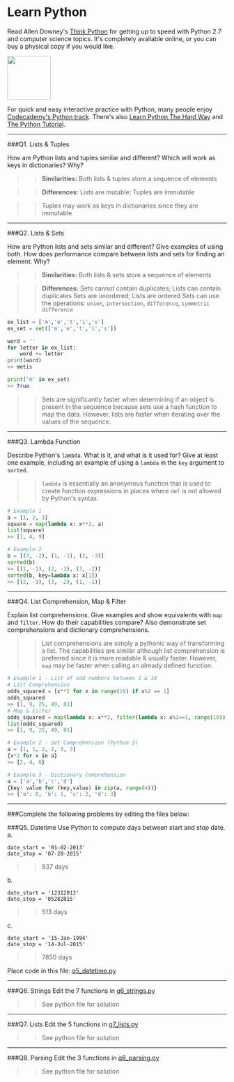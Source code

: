 # Learn Python

Read Allen Downey's [Think Python](http://www.greenteapress.com/thinkpython/) for getting up to speed with Python 2.7 and computer science topics. It's completely available online, or you can buy a physical copy if you would like.

<a href="http://www.greenteapress.com/thinkpython/"><img src="img/think_python.png" style="width: 100px;" target="_blank"></a>

For quick and easy interactive practice with Python, many people enjoy [Codecademy's Python track](http://www.codecademy.com/en/tracks/python). There's also [Learn Python The Hard Way](http://learnpythonthehardway.org/book/) and [The Python Tutorial](https://docs.python.org/2/tutorial/).

---

###Q1. Lists &amp; Tuples

How are Python lists and tuples similar and different? Which will work as keys in dictionaries? Why?

>> **Similarities:**
>> Both lists & tuples store a sequence of elements

>> **Differences:**
>> Lists are mutable; Tuples are immutable

>> Tuples may work as keys in dictionaries since they are immutable

---

###Q2. Lists &amp; Sets

How are Python lists and sets similar and different? Give examples of using both. How does performance compare between lists and sets for finding an element. Why?

>> **Similarities:**
>> Both lists & sets store a sequence of elements

>> **Differences:**
>> Sets cannot contain duplicates; Lists can contain duplicates
>> Sets are unordered; Lists are ordered
>> Sets can use the operations: `union`, `intersection`, `difference`, `symmetric difference`

```python
ex_list = ['m','e','t','i','s']
ex_set = set(['m','e','t','i','s'])

word = ''
for letter in ex_list:
    word += letter
print(word)
>> metis

print('m' in ex_set)
>> True
```

>> Sets are significantly faster when determining if an object is present in the sequence because sets use a hash function to map the data. However, lists are faster when iterating over the values of the sequence.

---

###Q3. Lambda Function

Describe Python's `lambda`. What is it, and what is it used for? Give at least one example, including an example of using a `lambda` in the `key` argument to `sorted`.

>> `lambda` is essentially an anonymous function that is used to create function expressions in places where `def` is not allowed by Python's syntax.

```python
# Example 1
a = [1, 2, 3]
square = map(lambda x: x**2, a)
list(square)
>> [1, 4, 9]

# Example 2
b = [(3, -2), (1, -1), (2, -3)]
sorted(b)
>> [(1, -1), (2, -3), (3, -2)]
sorted(b, key=lambda x: x[1])
>> [(2, -3), (3, -2), (1, -1)]
```

---

###Q4. List Comprehension, Map &amp; Filter

Explain list comprehensions. Give examples and show equivalents with `map` and `filter`. How do their capabilities compare? Also demonstrate set comprehensions and dictionary comprehensions.

>> List comprehensions are simply a pythonic way of transforming a list. The capabilities are similar although list comprehension is preferred since it is more readable & usually faster. However, `map` may be faster when calling an already defined function.

```python
# Example 1 - List of odd numbers between 1 & 10
# List Comprehension
odds_squared = [x**2 for x in range(10) if x%2 == 1]
odds_squared
>> [1, 9, 25, 49, 81]
# Map & Filter
odds_squared = map(lambda x: x**2, filter(lambda x: x%2==1, range(10)))
list(odds_squared)
>> [1, 9, 25, 49, 81]

# Example 2 - Set Comprehension (Python 3)
a = [1, 1, 2, 2, 3, 3]
{x*2 for x in a}
>> {2, 4, 6}

# Example 3 - Dictionary Comprehension
a = ['a','b','c','d']
{key: value for (key,value) in zip(a, range(4))}
>> {'a': 0, 'b': 1, 'c': 2, 'd': 3}
```

---

###Complete the following problems by editing the files below:

###Q5. Datetime
Use Python to compute days between start and stop date.   
a.  

```
date_start = '01-02-2013'    
date_stop = '07-28-2015'
```

>> 937 days

b.  
```
date_start = '12312013'  
date_stop = '05282015'  
```

>> 513 days

c.  
```
date_start = '15-Jan-1994'      
date_stop = '14-Jul-2015'  
```

>> 7850 days

Place code in this file: [q5_datetime.py](python/q5_datetime.py)

---

###Q6. Strings
Edit the 7 functions in [q6_strings.py](python/q6_strings.py)

>> See python file for solution

---

###Q7. Lists
Edit the 5 functions in [q7_lists.py](python/q7_lists.py)

>> See python file for solution

---

###Q8. Parsing
Edit the 3 functions in [q8_parsing.py](python/q8_parsing.py)

>> See python file for solution
